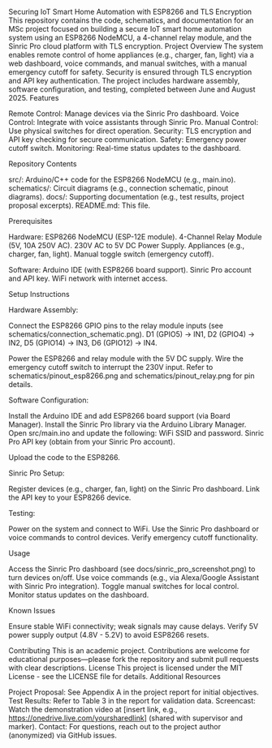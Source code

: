 Securing IoT Smart Home Automation with ESP8266 and TLS Encryption
This repository contains the code, schematics, and documentation for an MSc project focused on building a secure IoT smart home automation system using an ESP8266 NodeMCU, a 4-channel relay module, and the Sinric Pro cloud platform with TLS encryption.
Project Overview
The system enables remote control of home appliances (e.g., charger, fan, light) via a web dashboard, voice commands, and manual switches, with a manual emergency cutoff for safety. Security is ensured through TLS encryption and API key authentication. The project includes hardware assembly, software configuration, and testing, completed between June and August 2025.
Features

Remote Control: Manage devices via the Sinric Pro dashboard.
Voice Control: Integrate with voice assistants through Sinric Pro.
Manual Control: Use physical switches for direct operation.
Security: TLS encryption and API key checking for secure communication.
Safety: Emergency power cutoff switch.
Monitoring: Real-time status updates to the dashboard.

Repository Contents

src/: Arduino/C++ code for the ESP8266 NodeMCU (e.g., main.ino).
schematics/: Circuit diagrams (e.g., connection schematic, pinout diagrams).
docs/: Supporting documentation (e.g., test results, project proposal excerpts).
README.md: This file.

Prerequisites

Hardware:
ESP8266 NodeMCU (ESP-12E module).
4-Channel Relay Module (5V, 10A 250V AC).
230V AC to 5V DC Power Supply.
Appliances (e.g., charger, fan, light).
Manual toggle switch (emergency cutoff).


Software:
Arduino IDE (with ESP8266 board support).
Sinric Pro account and API key.
WiFi network with internet access.



Setup Instructions

Hardware Assembly:

Connect the ESP8266 GPIO pins to the relay module inputs (see schematics/connection_schematic.png).
D1 (GPIO5) → IN1, D2 (GPIO4) → IN2, D5 (GPIO14) → IN3, D6 (GPIO12) → IN4.


Power the ESP8266 and relay module with the 5V DC supply.
Wire the emergency cutoff switch to interrupt the 230V input.
Refer to schematics/pinout_esp8266.png and schematics/pinout_relay.png for pin details.


Software Configuration:

Install the Arduino IDE and add ESP8266 board support (via Board Manager).
Install the Sinric Pro library via the Arduino Library Manager.
Open src/main.ino and update the following:
WiFi SSID and password.
Sinric Pro API key (obtain from your Sinric Pro account).


Upload the code to the ESP8266.


Sinric Pro Setup:

Register devices (e.g., charger, fan, light) on the Sinric Pro dashboard.
Link the API key to your ESP8266 device.


Testing:

Power on the system and connect to WiFi.
Use the Sinric Pro dashboard or voice commands to control devices.
Verify emergency cutoff functionality.



Usage

Access the Sinric Pro dashboard (see docs/sinric_pro_screenshot.png) to turn devices on/off.
Use voice commands (e.g., via Alexa/Google Assistant with Sinric Pro integration).
Toggle manual switches for local control.
Monitor status updates on the dashboard.

Known Issues

Ensure stable WiFi connectivity; weak signals may cause delays.
Verify 5V power supply output (4.8V - 5.2V) to avoid ESP8266 resets.

Contributing
This is an academic project. Contributions are welcome for educational purposes—please fork the repository and submit pull requests with clear descriptions.
License
This project is licensed under the MIT License - see the LICENSE file for details.
Additional Resources

Project Proposal: See Appendix A in the project report for initial objectives.
Test Results: Refer to Table 3 in the report for validation data.
Screencast: Watch the demonstration video at [insert link, e.g., https://onedrive.live.com/yoursharedlink] (shared with supervisor and marker).
Contact: For questions, reach out to the project author (anonymized) via GitHub issues.
